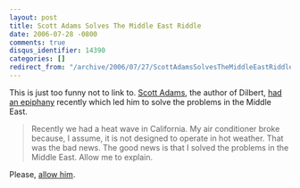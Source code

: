 ```yaml
---
layout: post
title: Scott Adams Solves The Middle East Riddle
date: 2006-07-28 -0800
comments: true
disqus_identifier: 14390
categories: []
redirect_from: "/archive/2006/07/27/ScottAdamsSolvesTheMiddleEastRiddle.aspx/"
---
```


This is just too funny not to link to. [Scott
Adams](http://dilbertblog.typepad.com/the_dilbert_blog/ "The Dilbert Blog"),
the author of Dilbert, [had an
epiphany](http://dilbertblog.typepad.com/the_dilbert_blog/2006/07/heat_wave.html "Heat Wave Epiphany")
recently which led him to solve the problems in the Middle East.

> Recently we had a heat wave in California. My air conditioner broke
> because, I assume, it is not designed to operate in hot weather. That
> was the bad news. The good news is that I solved the problems in the
> Middle East. Allow me to explain.

Please, [allow
him](http://dilbertblog.typepad.com/the_dilbert_blog/2006/07/heat_wave.html "Heat Wave Epiphany").

